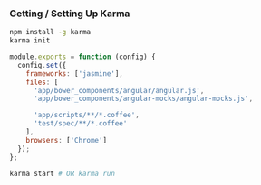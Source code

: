 ### Getting / Setting Up Karma

```bash
npm install -g karma
karma init
```

```javascript
module.exports = function (config) {
  config.set({
    frameworks: ['jasmine'],
    files: [
      'app/bower_components/angular/angular.js',
      'app/bower_components/angular-mocks/angular-mocks.js',

      'app/scripts/**/*.coffee',
      'test/spec/**/*.coffee'
    ],
    browsers: ['Chrome']
  });
};
```

```bash
karma start # OR karma run
```
